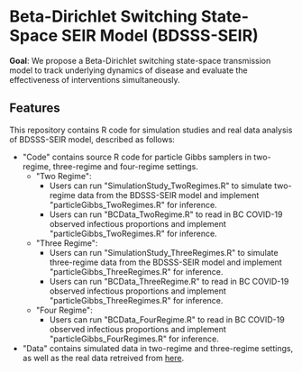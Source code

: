 # Beta-Dirichlet Switching State-Space SEIR Model (BDSSS-SEIR)
**Goal**: We propose a Beta-Dirichlet switching state-space transmission model to track underlying dynamics of disease and evaluate the effectiveness of interventions simultaneously.

## Features
This repository contains R code for simulation studies and real data analysis of BDSSS-SEIR model, described as follows:
- "Code" contains source R code for particle Gibbs samplers in two-regime, three-regime and four-regime settings.
  - "Two Regime":
    - Users can run "SimulationStudy_TwoRegimes.R" to simulate two-regime data from the BDSSS-SEIR model and implement "particleGibbs_TwoRegimes.R" for inference.
    - Users can run "BCData_TwoRegime.R" to read in BC COVID-19 observed infectious proportions and implement "particleGibbs_TwoRegimes.R" for inference.
  - "Three Regime":
    - Users can run "SimulationStudy_ThreeRegimes.R" to simulate three-regime data from the BDSSS-SEIR model and implement "particleGibbs_ThreeRegimes.R" for inference.
    - Users can run "BCData_ThreeRegime.R" to read in BC COVID-19 observed infectious proportions and implement "particleGibbs_ThreeRegimes.R" for inference.
  - "Four Regime":
    - Users can run "BCData_FourRegime.R" to read in BC COVID-19 observed infectious proportions and implement "particleGibbs_FourRegimes.R" for inference.
- "Data" contains simulated data in two-regime and three-regime settings, as well as the real data retreived from [here](https://docs.google.com/spreadsheets/d/1KvX2bNs4hUYGY8Kk47c4SmFVHrKT_0vEYY0NqKQShZs/edit#gid=0).

